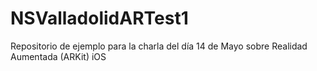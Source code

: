 # NSValladolidARTest1
Repositorio de ejemplo para la charla del día 14 de Mayo sobre Realidad Aumentada (ARKit) iOS
